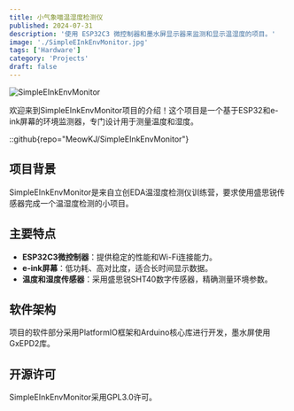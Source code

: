 ```yaml
---
title: 小气象喵温湿度检测仪
published: 2024-07-31
description: '使用 ESP32C3 微控制器和墨水屏显示器来监测和显示温湿度的项目。'
image: './SimpleEInkEnvMonitor.jpg'
tags: ['Hardware']
category: 'Projects'
draft: false 
---
```


![SimpleEInkEnvMonitor](https://image.lceda.cn/pullimage/K0EeVsrXQP3DfGwQLachQURisxiBrE7BQpEHVpgk.png)


欢迎来到SimpleEInkEnvMonitor项目的介绍！这个项目是一个基于ESP32和e-ink屏幕的环境监测器，专门设计用于测量温度和湿度。

::github{repo="MeowKJ/SimpleEInkEnvMonitor"}

## 项目背景

SimpleEInkEnvMonitor是来自立创EDA温湿度检测仪训练营，要求使用盛思锐传感器完成一个温湿度检测的小项目。

## 主要特点

- **ESP32C3微控制器**：提供稳定的性能和Wi-Fi连接能力。
- **e-ink屏幕**：低功耗、高对比度，适合长时间显示数据。
- **温度和湿度传感器**：采用盛思锐SHT40数字传感器，精确测量环境参数。

## 软件架构

项目的软件部分采用PlatformIO框架和Arduino核心库进行开发，墨水屏使用GxEPD2库。

## 开源许可

SimpleEInkEnvMonitor采用GPL3.0许可。
